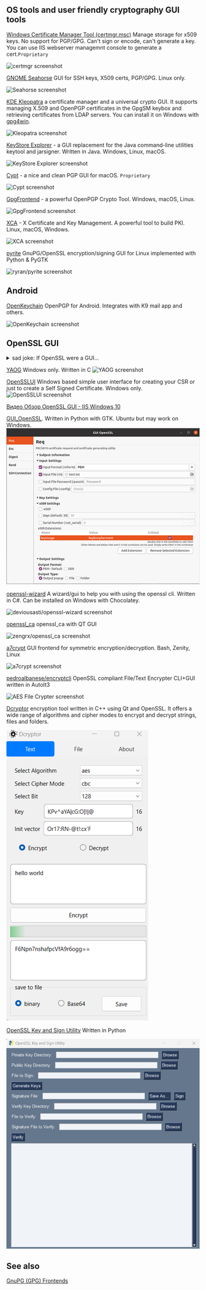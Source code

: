 ## OS tools and user friendly cryptography GUI tools

[Windows Certificate Manager Tool (certmgr.msc)](https://learn.microsoft.com/en-us/dotnet/framework/tools/certmgr-exe-certificate-manager-tool)
Manage storage for x509 keys. No support for PGP/GPG. Can't sign or encode, can't generate a key. You can use IIS webserver managemnt console to generate a cert.`Proprietary`

![certmgr screenshot](https://user-images.githubusercontent.com/415502/271792055-2332fd61-8b82-4890-94be-4fcaf09002e1.png)


[GNOME Seahorse](https://wiki.gnome.org/Apps/Seahorse) GUI for SSH keys, X509 certs, PGP/GPG. Linux only.

![Seahorse screenshot](https://upload.wikimedia.org/wikipedia/commons/5/5b/Gnome_Seahorse_3.12.2.png)



[KDE Kleopatra](https://apps.kde.org/kleopatra/) a certificate manager and a universal crypto GUI.
It supports managing X.509 and OpenPGP certificates in the GpgSM keybox and retrieving certificates from LDAP servers.
You can install it on Windows with [gpg4win](https://gpg4win.org/index.html).

![Kleopatra screenshot](https://kde.org/images/screenshots/kleopatra.png)


[KeyStore Explorer](https://github.com/kaikramer/keystore-explorer) - a GUI replacement for the Java command-line utilities keytool and jarsigner.
Written in Java. Windows, Linux, macOS.

![KeyStore Explorer screenshot](https://raw.githubusercontent.com/kaikramer/kaikramer.github.io/main/images/win10_mykeystore.png)


[Cypt](https://cypt.osyne.com/) - a nice and clean PGP GUI for macOS. `Proprietary`

![Cypt screenshot](https://user-images.githubusercontent.com/415502/272812889-fa41622c-3791-48c5-bbee-cfbb8ebb4b80.png)



[GpgFrontend](https://www.gpgfrontend.bktus.com/) - a powerful OpenPGP Crypto Tool. Windows, macOS, Linux.

![GpgFrontend screenshot](https://user-images.githubusercontent.com/415502/273472254-de17b125-e1e7-4d76-8386-e09415353c3c.png)


[XCA](https://github.com/chris2511/xca) - X Certificate and Key Management.
A powerful tool to build PKI.
Linux, macOS, Windows.

![XCA screenshot](https://user-images.githubusercontent.com/415502/273336796-61e55d95-2b3e-4d55-bd46-8020d62566ab.png)




[pyrite](https://github.com/stokito/pyrite) GnuPG/OpenSSL encryption/signing GUI for Linux implemented with Python & PyGTK

![ryran/pyrite screenshot](https://camo.githubusercontent.com/0e4a1650dee083ecb7d79db0d853a7f76111a150e9c46af2ad5ec713afb4c844/687474703a2f2f6231392e6f72672f6c696e75782f7079726974652f31656e635f7478742e706e67)

## Android

[OpenKeychain](https://www.openkeychain.org/) OpenPGP for Android. Integrates with K9 mail app and others.


![OpenKeychain screenshot](https://www.openkeychain.org/public/images/screen1.png)



## OpenSSL GUI

<details>
<summary>sad joke: If OpenSSL were a GUI...</summary>

![If OpenSSL were a GUI](https://user-images.githubusercontent.com/415502/271791002-49f8a077-98eb-49ea-99d1-8ee7110952f0.png)

(c) [Carl Tashian](https://smallstep.com/blog/if-openssl-were-a-gui/)
</details>

[YAOG](https://github.com/patrickpr/YAOG) Windows only. Written in C
![YAOG screenshot](https://raw.githubusercontent.com/patrickpr/YAOG/master/img/main.jpg)


[OpenSSLUI](https://github.com/A9G-Data-Droid/OpenSSLUI) Windows based simple user interface for creating your CSR or just to create a Self Signed Certificate. Windows only.
![OpenSSLUI screenshot](https://user-images.githubusercontent.com/26984068/128235989-164f4c8e-394f-46ec-8f4b-83cbb4d68859.jpg)

[Видео Обзор OpenSSL GUI - IIS Windows 10](https://www.youtube.com/watch?v=9_ognfTeJvw)


[GUI_OpenSSL](https://github.com/Vasquiinho/GUI_OpenSSL). Written in Python with GTK. Ubuntu but may work on Windows.
![Vasquiinho/GUI_OpenSSL screenshot](https://raw.githubusercontent.com/Vasquiinho/GUI_OpenSSL/master/Image/apresentacao.PNG)


[openssl-wizard](https://github.com/deviousasti/openssl-wizard) A wizard/gui to help you with using the openssl cli. Written in C#.
Can be installed on Windows with Chocolatey.

![deviousasti/openssl-wizard screenshot](https://user-images.githubusercontent.com/2375486/75088352-07941780-5572-11ea-9ac5-a078a2faf6a7.png)


[openssl_ca](https://github.com/zengrx/openssl_ca) openssl_ca with QT GUI

![zengrx/openssl_ca screenshot](https://raw.githubusercontent.com/zengrx/openssl_ca/master/Doc/pictures/client.png)


[a7crypt](https://github.com/ryran/a7crypt) GUI frontend for symmetric encryption/decryption. Bash, Zenity, Linux

![a7crypt screenshot](http://b19.org/linux/a7crypt/menuA.png)


[pedroalbanese/encryptcli](https://github.com/pedroalbanese/encryptcli)  OpenSSL compliant File/Text Encrypter CLI+GUI written in AutoIt3

![AES File Crypter screenshot](https://github-production-user-asset-6210df.s3.amazonaws.com/415502/271795729-2ba0834d-0a4f-4390-ae94-5117e599397b.png)



[Dcryptor](https://github.com/darshan-open-source/Dcryptor) encryption tool written in C++ using Qt and OpenSSL.
It offers a wide range of algorithms and cipher modes to encrypt and decrypt strings, files and folders.

![Dcryptor screenshot](https://raw.githubusercontent.com/darshan-open-source/Dcryptor/main/screenshots/Screenshot.png)


[OpenSSL Key and Sign Utility](https://github.com/LpCodes/OpenSSL-Key-and-Sign-Utility) Written in Python

![OpenSSL-Key-and-Sign-Utility screenshot](https://raw.githubusercontent.com/LpCodes/OpenSSL-Key-and-Sign-Utility/main/image.png)


## See also
[GnuPG (GPG) Frontends](https://www.gnupg.org/software/frontends.html)
